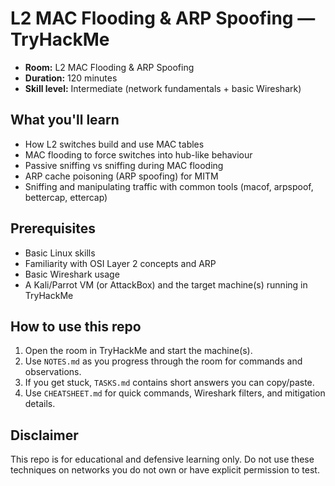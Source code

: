 # L2 MAC Flooding & ARP Spoofing — TryHackMe


- **Room:** L2 MAC Flooding & ARP Spoofing
- **Duration:** 120 minutes
- **Skill level:** Intermediate (network fundamentals + basic Wireshark)


## What you'll learn
- How L2 switches build and use MAC tables
- MAC flooding to force switches into hub-like behaviour
- Passive sniffing vs sniffing during MAC flooding
- ARP cache poisoning (ARP spoofing) for MITM
- Sniffing and manipulating traffic with common tools (macof, arpspoof, bettercap, ettercap)


## Prerequisites
- Basic Linux skills
- Familiarity with OSI Layer 2 concepts and ARP
- Basic Wireshark usage
- A Kali/Parrot VM (or AttackBox) and the target machine(s) running in TryHackMe


## How to use this repo
1. Open the room in TryHackMe and start the machine(s).
2. Use `NOTES.md` as you progress through the room for commands and observations.
3. If you get stuck, `TASKS.md` contains short answers you can copy/paste.
4. Use `CHEATSHEET.md` for quick commands, Wireshark filters, and mitigation details.


## Disclaimer
This repo is for educational and defensive learning only. Do not use these techniques on networks you do not own or have explicit permission to test.
